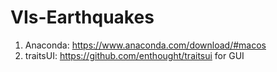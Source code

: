# VIs-Earthquakes

1. Anaconda: https://www.anaconda.com/download/#macos
2. traitsUI: https://github.com/enthought/traitsui for GUI
